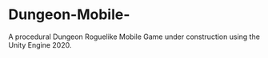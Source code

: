 # Dungeon-Mobile-
A procedural Dungeon Roguelike Mobile Game under construction using the Unity Engine 2020.
